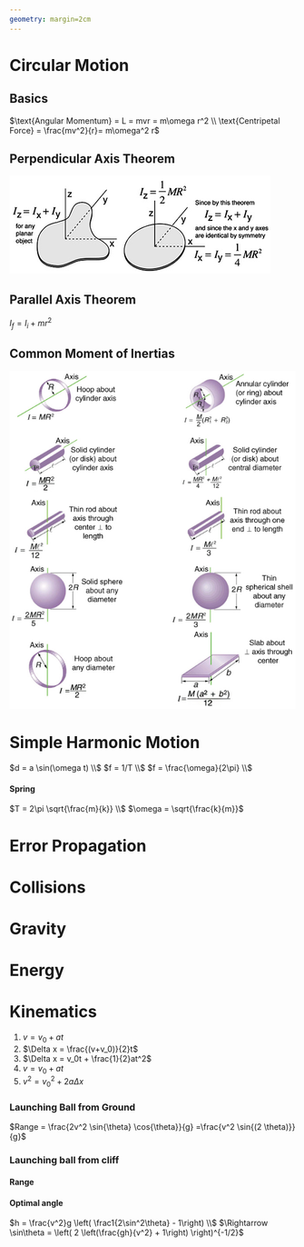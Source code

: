 ```yaml
---
geometry: margin=2cm
---
```


# Circular Motion

## Basics

$\text{Angular Momentum} = L = mvr = m\omega r^2 \\
\text{Centripetal Force} = \frac{mv^2}{r}= m\omega^2 r$ 

## Perpendicular Axis Theorem

![](images/perp_axis.jpg)

## Parallel Axis Theorem
$I_f = I_i+mr^2$<br>

## Common Moment of Inertias
![](images/moment_inertia.jpg)

# Simple Harmonic Motion

$d = a \sin(\omega t) \\$
$f = 1/T \\$
$f = \frac{\omega}{2\pi} \\$

#### Spring
$T = 2\pi \sqrt{\frac{m}{k}} \\$
$\omega = \sqrt{\frac{k}{m}}$

# Error Propagation

# Collisions

# Gravity

# Energy

# Kinematics

1. $v = v_0 + at$
2. $\Delta x = \frac{(v+v_0)}{2}t$
3. $\Delta x = v_0t + \frac{1}{2}at^2$
4. $v = v_0 + at$
5. $v^2 = v_0^2 + 2a\Delta x$

### Launching Ball from Ground
$Range = \frac{2v^2 \sin{\theta} \cos{\theta}}{g} =\frac{v^2 \sin{(2 \theta)}}{g}$

### Launching ball from cliff

#### Range 


#### Optimal angle  
$h = \frac{v^2}g \left( \frac1{2\sin^2\theta} - 1\right) \\$
$\Rightarrow \sin\theta = \left( 2 \left(\frac{gh}{v^2} + 1\right) \right)^{-1/2}$